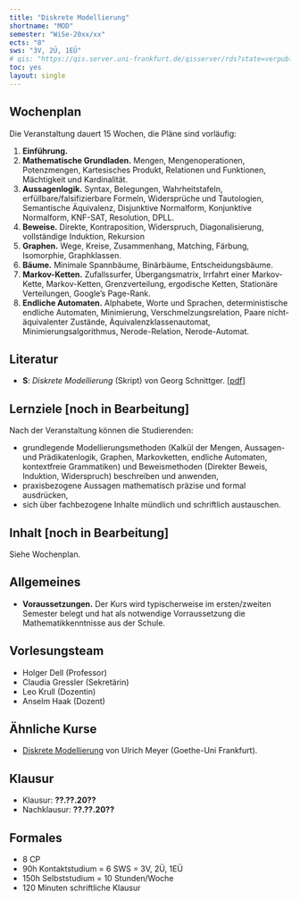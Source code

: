 ```yaml
---
title: "Diskrete Modellierung"
shortname: "MOD"
semester: "WiSe-20xx/xx"
ects: "8"
sws: "3V, 2Ü, 1EÜ"
# qis: "https://qis.server.uni-frankfurt.de/qisserver/rds?state=verpublish&status=init&vmfile=no&publishid=321520&moduleCall=webInfo&publishConfFile=webInfo&publishSubDir=veranstaltung"
toc: yes
layout: single
---
```

<!-- 
## Übersicht -->

<!--
- **Präsenztermine.** (Zutritt nur mit offiziellem 3G-Nachweis und Lichtbildausweis.)
  - Di 08:00–09:45 s.t., Bockenheim Hörsaal VI.
  - Do 08:00–09:45 s.t., Bockenheim Hörsaal IV (und ggf. Hörsaal III).
-->
<!--- **Chat.** Im [Discordserver des Lernzentrums](https://olat-ce.server.uni-frankfurt.de/olat/auth/RepositoryEntry/8206712847?5) ist fast jederzeit ein:e Tutor:in erreichbar.-->
<!-- 
- Ab sofort finden die Veranstaltungen Di/Do 8:00-9:45 **vollständig online** statt:
  - Der Zoom-Link hat die Meeting-ID [**966 9678 8856**](https://uni-frankfurt.zoom.us/j/96696788856?pwd=ZG9OMFkzOUh1eGdtUXB2bWluMjlyZz09) und den Passcode 004040. Bei schlechter Internetverbindung kann man sich auch telefonisch einwählen unter der Nummer `+49 69 3807 9883`.
  - Zeiten:
    - **8:00-8:15 auf Zoom.** Besprechung, Tipps, Überblick, Einordnung, Beispiele.
    - **8:15-9:15 auf Discord.** Die Tutor:innen sind auf Discord verfügbar! Arbeiten Sie dort in Gruppen und rufen Sie die Tutor:innen!
    - **9:15-9:45 auf Zoom.** Lösungsspaziergang. (Sie dürfen *keine Screenshots oder Mitschnitte* machen, weitergeben oder empfangen!)
  - Die Helpdesks finden weiterhin als Mix zwischen Online und Präsenz statt.
- **Moodle.** Die meisten Lernangebote und Informationen finden sich in [Moodle](https://moodle.studiumdigitale.uni-frankfurt.de/moodle/course/view.php?id=2241).
- **Bei wichtigen Fragen:** Sie erreichen den _senior staff_ unter [mod22@uni-frankfurt.de](mailto:mod22@uni-frankfurt.de) (nicht: dell@ oder moodle) -->


## Wochenplan

Die Veranstaltung dauert 15 Wochen, die Pläne sind vorläufig<!-- (🔥 = aktuelle Woche)-->:
<!-- Literatur · 📽️ · Folien · Übungen -->

1. **Einführung.**
2. **Mathematische Grundladen.** Mengen, Mengenoperationen, Potenzmengen, Kartesisches Produkt, Relationen und Funktionen, Mächtigkeit und Kardinalität.
3. **Aussagenlogik.** Syntax, Belegungen, Wahrheitstafeln, erfüllbare/falsifizierbare Formeln, Widersprüche und Tautologien, Semantische Äquivalenz, Disjunktive Normalform, Konjunktive Normalform, KNF-SAT, Resolution, DPLL.
4. **Beweise.** Direkte, Kontraposition, Widerspruch, Diagonalisierung, vollständige Induktion, Rekursion
5. **Graphen.** Wege, Kreise, Zusammenhang, Matching, Färbung, Isomorphie, Graphklassen.
6. **Bäume.** Minimale Spannbäume, Binärbäume, Entscheidungsbäume.
7. **Markov-Ketten.** Zufallssurfer, Übergangsmatrix, Irrfahrt einer Markov-Kette, Markov-Ketten, Grenzverteilung, ergodische Ketten, Stationäre Verteilungen, Google’s Page-Rank.
8. **Endliche Automaten.** Alphabete, Worte und Sprachen, deterministische endliche Automaten, Minimierung, Verschmelzungsrelation, Paare nicht-äquivalenter Zustände, Äquivalenzklassenautomat, Minimierungsalgorithmus, Nerode-Relation, Nerode-Automat.

## Literatur

- **S**: _Diskrete Modellierung_ (Skript) von Georg Schnittger. [[pdf](https://ae.cs.uni-frankfurt.de/teaching/21ws/+dismod/dismod_ws1920_skript.pdf)]

## Lernziele [noch in Bearbeitung]

Nach der Veranstaltung können die Studierenden:

- grundlegende Modellierungsmethoden (Kalkül der Mengen, Aussagen- und Prädikatenlogik, Graphen, Markovketten, endliche Automaten, kontextfreie Grammatiken) und Beweismethoden (Direkter Beweis, Induktion, Widerspruch) beschreiben und anwenden,
- praxisbezogene Aussagen mathematisch präzise und formal ausdrücken,
- sich über fachbezogene Inhalte mündlich und schriftlich austauschen.

## Inhalt [noch in Bearbeitung]

Siehe Wochenplan.

## Allgemeines

<!-- - **Kursformat.**
  - Präsenzelemente: Betreute Gruppenarbeit, Lösungsspaziergänge, Besprechungen im Plenum.
  - Online-Elemente: Videos, Folien, Literatur, Übungsblätter, ⭐-Aufgaben, 🌱-Aufgaben, Chat, Helpdesk, individuelles Feedback auf ⭐-Aufgaben. -->

- **Voraussetzungen.** Der Kurs wird typischerweise im ersten/zweiten Semester belegt und hat als notwendige Vorraussetzung die Mathematikkenntnisse aus der Schule.

<!-- - **Anmeldung.** Bitte melden Sie sich in [Moodle](https://moodle.studiumdigitale.uni-frankfurt.de/moodle/course/view.php?id=2241) an.<!--und in [AUGE](https://anmeldung.studiumdigitale.uni-frankfurt.de/auge/index.php?newCourse=&fachbereich=FB+12+Informatik+und+Mathematik&kurs=113) an. In AUGE müssen Sie dreimal denselben Termin angeben. Eine Anmeldung per E-Mail ist *nicht* nötig! Auch die Anmeldung zur Klausur erfolgt nur über QIS oder das Prüfungsamt. -->
<!-- - **E-Mail.** Nur bei organisatorischen Anliegen (Nachteilsausgleich, Prüfungsvarianten, etc.): E-Mail an [mod22@uni-frankfurt.de](mailto:mod22@uni-frankfurt.de). -->

## Vorlesungsteam

- Holger Dell (Professor)
- Claudia Gressler (Sekretärin)
- Leo Krull (Dozentin)
- Anselm Haak (Dozent)

## Ähnliche Kurse

- [Diskrete Modellierung](https://ae.cs.uni-frankfurt.de/dismod21) von Ulrich Meyer (Goethe-Uni Frankfurt).

## Klausur

- Klausur: **??.??.20??**
- Nachklausur: **??.??.20??**

## Formales

- 8 CP
- 90h Kontaktstudium = 6 SWS = 3V, 2Ü, 1EÜ
- 150h Selbststudium = 10 Stunden/Woche
- 120 Minuten schriftliche Klausur
